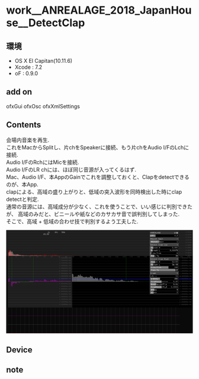 # work__ANREALAGE_2018_JapanHouse__DetectClap #

## 環境 ##
*	OS X El Capitan(10.11.6)
*	Xcode : 7.2
*	oF : 0.9.0

## add on ##
ofxGui
ofxOsc
ofxXmlSettings

## Contents ##
会場内音楽を再生.  
これをMacからSplitし、片chをSpeakerに接続、もう片chをAudio I/FのLchに接続.  
Audio I/FのRchにはMicを接続.  
Audio I/FのLR chには、ほぼ同じ音源が入ってくるはず.  
Mac、Audio I/F、本AppのGainでこれを調整しておくと、Clapをdetectできるのが、本App.  
clapによる、高域の盛り上がりと、低域の突入波形を同時検出した時にclap detectと判定.  
通常の音源には、高域成分が少なく、これを使うことで、いい感じに判別できたが、
高域のみだと、ビニールや紙などのカサカサ音で誤判別してしまった.  
そこで、高域 + 低域の合わせ技で判別するよう工夫した.  


![image](./image_0.png)  


## Device ##


## note ##






